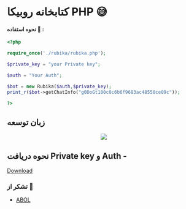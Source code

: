 
# کتابخانه روبیکا PHP 😅


#### نحوه استفاده 🎊 :
```php
<?php 

require_once('./rubika/rubika.php');

$private_key = "your Private key";

$auth = "Your Auth";

$bot = new Rubika($auth,$private_key);
print_r($bot->getChatInfo("g0DoGt100c0c6b6f9683ac48550ce09c"));

?>
```

## زبان توسعه 

<p align="center"><img src="https://img.shields.io/badge/php-FFDD00?style=for-the-badge&logo=php&logoColor=blue"/> 


## نحوه دریافت Private key و  Auth  - 

[Download](https://github.com/MohammadrezaFirouzi/RubikaApiPHP/raw/main/video/rubika.mp4)

### تشکر از 🥰
- [ABOL](https://rubika.ir/LOOPY_INFO)

